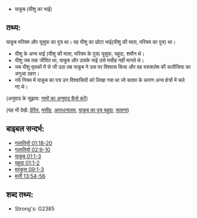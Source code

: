 * याकूब (यीशु का भाई)

## तथ्य: ##

याकूब मरियम और यूसुफ का पुत्र था। वह यीशु का छोटा भाई(यीशु की माता, मरियम का पुत्र) था।

* यीशु के अन्य भाई (यीशु की माता, मरियम के पुत्र) यूसुफ, यहूदा, शमौन थे।
* यीशु जब तक जीवित था, याकूब और उसके भाई उसे मसीह नहीं मानते थे।
* जब यीशु मृतकों में से जी उठा तब याकूब ने उस पर विश्वास किया और वह यरूशलेम की कलीसिया का अगुआ ठहरा।
* नये नियम में याकूब का पत्र उन विश्वासियों को लिखा गया था जो सताव के कारण अन्य क्षेत्रों में चले गए थे।

(अनुवाद के सुझाव: [नामों का अनुवाद कैसे करें](rc://en/ta/man/translate/translate-names))

(यह भी देखें: [प्रेरित](../kt/apostle.md), [मसीह](../kt/christ.md), [आराधनालय](../kt/church.md), [याकूब का पुत्र यहूदा](../names/judassonofjames.md), [सताना](../other/persecute.md))

## बाइबल सन्दर्भ: ##

* [गलातियों 01:18-20](rc://en/tn/help/gal/01/18)
* [गलातियों 02:9-10](rc://en/tn/help/gal/02/09)
* [याकूब 01:1-3](rc://en/tn/help/jas/01/01)
* [यहूदा 01:1-2](rc://en/tn/help/jud/01/01)
* [मरकुस 09:1-3](rc://en/tn/help/mrk/09/01)
* [मत्ती 13:54-56](rc://en/tn/help/mat/13/54)

## शब्द तथ्य: ##

* Strong's: G2385
